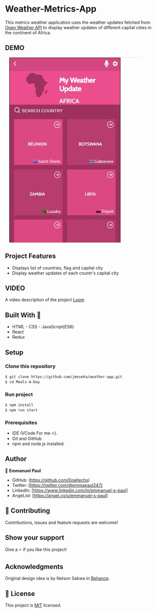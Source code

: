 # Weather-Metrics-App

This metrics weather application uses the weather updates fetched from [Open Weather API](https://openweathermap.org/api) to display weather updates of different capital cities in the continent of Africa.

## DEMO
<img src="./src/assets/demo-gif.gif" alt="app-demo"/>


## Project Features

- Displays list of countries, flag and capital city
- Display weather updates of each countr's capital city

## VIDEO

A video description of the project 
[Loom](https://www.loom.com/share/5bb93ae6722e474f81600b04dd7ee8ce)

## Built With 🔨

- HTML - CSS - JavaScript(ES6)
- React
- Redux

## Setup

### Clone this repository

```bash
$ git clone https://github.com/jmoseka/weather-app.git
$ cd Meals-A-Day
```

### Run project

```bash
$ npm install
$ npm run start
```

### Prerequisites

- IDE (VCode For me 🔥).
- Git and GitHub
- npm and node.js installed.

## Author

👤 **Emmanuel Paul**

- GitHub: (https://github.com/Epaltechs)
- Twitter: [https://twitter.com/@emmapaul247]
- LinkedIn: [https://www.linkedin.com/in/emmanuel-s-paul]
- AngeList: [https://angel.co/u/emmanuel-s-paul]

## 🤝 Contributing

Contributions, issues and feature requests are welcome!

## Show your support

Give a ⭐️ if you like this project!

## Acknowledgments

Original design idea is by Nelson Sakwa in [Behance](https://www.behance.net/gallery/31579789/Ballhead-App-(Free-PSDs)).

## 📝 License

This project is [MIT](./MIT.md) licensed.
